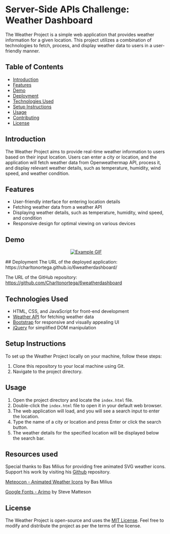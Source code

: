 # Server-Side APIs Challenge: Weather Dashboard

The Weather Project is a simple web application that provides weather information for a given location. This project utilizes a combination of technologies to fetch, process, and display weather data to users in a user-friendly manner.

## Table of Contents
- [Introduction](#introduction)
- [Features](#features)
- [Demo](#Demo)
- [Deployment](#deployment)
- [Technologies Used](#technologies-used)
- [Setup Instructions](#setup-instructions)
- [Usage](#usage)
- [Contributing](#contributing)
- [License](#license)

## Introduction

The Weather Project aims to provide real-time weather information to users based on their input location. Users can enter a city or location, and the application will fetch weather data from Openweathermap API, process it, and display relevant weather details, such as temperature, humidity, wind speed, and weather condition.

## Features

- User-friendly interface for entering location details
- Fetching weather data from a weather API
- Displaying weather details, such as temperature, humidity, wind speed, and condition
- Responsive design for optimal viewing on various devices

## Demo
<p align="center">
  <a href="https://charltonortega.github.io/6weatherdashboard/">
    <img src="example.gif" alt="Example GIF" />
  </a>
</p>
## Deployment
The URL of the deployed application: https://charltonortega.github.io/6weatherdashboard/                           

The URL of the GitHub repository: https://github.com/Charltonortega/6weatherdashboard

## Technologies Used

- HTML, CSS, and JavaScript for front-end development
- [Weather API](https://openweathermap.org/forecast5) for fetching weather data
- [Bootstrap](https://getbootstrap.com/) for responsive and visually appealing UI
- [jQuery](https://jquery.com/) for simplified DOM manipulation

## Setup Instructions

To set up the Weather Project locally on your machine, follow these steps:

1. Clone this repository to your local machine using Git.
2. Navigate to the project directory.

## Usage

1. Open the project directory and locate the `index.html` file.
2. Double-click the `index.html` file to open it in your default web browser.
3. The web application will load, and you will see a search input to enter the location.
4. Type the name of a city or location and press Enter or click the search button.
5. The weather details for the specified location will be displayed below the search bar.


## Resources used
Special thanks to Bas Milius for providing free animated SVG weather icons. Support his work by visiting his [Github](https://github.com/basmilius) repository.

[Meteocon - Animated Weather Icons](https://github.com/basmilius/weather-icons) by Bas Milius

[Google Fonts - Arimo](https://fonts.google.com/specimen/Arimo) by Steve Matteson


## License

The Weather Project is open-source and uses the [MIT License](LICENSE). Feel free to modify and distribute the project as per the terms of the license.
